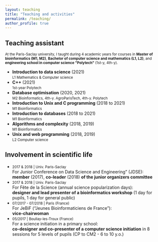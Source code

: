 ```yaml
---
layout: teaching
title: "Teaching and activities"
permalink: /teaching/
author_profile: true
---
```


## Teaching assistant

<span style="font-size:smaller;">At the Paris-Saclay university, I taught during 4 academic years for courses in **Master of bioinformatics (M1, M2)**, **Bachelor of computer science and mathematics (L1, L2)**, and **engineering school in computer science "Polytech"** (1st-y, 4th-y).</span>

* **<span class=important>Introduction to data science</span>** (2021)  
<span style="font-size:smaller;">L1 Mathematics & Computer science</span>
* **<span class=important>C++</span>** (2021)  
<span style="font-size:smaller;">1st-year Polytech</span>
* **<span class=important>Database optimisation</span>** (2020, 2021)  
<span style="font-size:smaller;">M2 Bioinformatics, 4th-y. AgroParisTech, 4th-y. Polytech</span>
* **<span class=important>Introduction to Unix and C programming</span>** (2018 to 2021)  
<span style="font-size:smaller;">M1 Bioinformatics</span>
* **<span class=important>Introduction to databases</span>** (2018 to 2021)  
<span style="font-size:smaller;">M1 Bioinformatics</span>
* **<span class=important>Algorithms and complexity</span>** (2018, 2019)  
<span style="font-size:smaller;">M1 Bioinformatics</span>
* **<span class=important>Unix and web programming</span>** (2018, 2019)  
<span style="font-size:smaller;">L2 Computer science</span>


## Involvement in scientific life
* <span style="font-size:smaller;">2017 & 2018 | Univ. Paris-Saclay</span>  
For <span class=important>Junior Conference on Data Science and Engineering” (JDSE)</span>:  
**member** (2017), **co-leader** (2018) **of the junior organizers committee**
* <span style="font-size:smaller;">2017 & 2018 | Univ. Paris-Saclay</span>  
For <span class=important>Fête de la Science</span> (annual science popularization days):  
**designer and lead presenter of a bioinformatics workshop** (1 day for pupils, 1 day for general public)
* <span style="font-size:smaller;">07/2017 - 07/2018 | Paris (France)</span>  
For <span class=important>JeBiF (“Jeunes Bioinformaticiens de France”)</span>:  
**vice-chairwoman**
* <span style="font-size:smaller;">05/2017 | Boullay-les-Troux (France)</span>  
For <span class=important>a science initiation in a primary school</span>:  
**co-designer and co-presenter of a computer science initiation** in 8 sessions for 5 levels of pupils (CP to CM2 - 6 to 10 y.o.)
